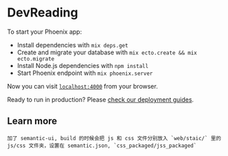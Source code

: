 # DevReading

To start your Phoenix app:

  * Install dependencies with `mix deps.get`
  * Create and migrate your database with `mix ecto.create && mix ecto.migrate`
  * Install Node.js dependencies with `npm install`
  * Start Phoenix endpoint with `mix phoenix.server`

Now you can visit [`localhost:4000`](http://localhost:4000) from your browser.

Ready to run in production? Please [check our deployment guides](http://www.phoenixframework.org/docs/deployment).

## Learn more

	加了 semantic-ui, build 的时候会把 js 和 css 文件分别放入 `web/staic/` 里的 js/css 文件夹，设置在 semantic.json, `css_packaged/jss_packaged`
